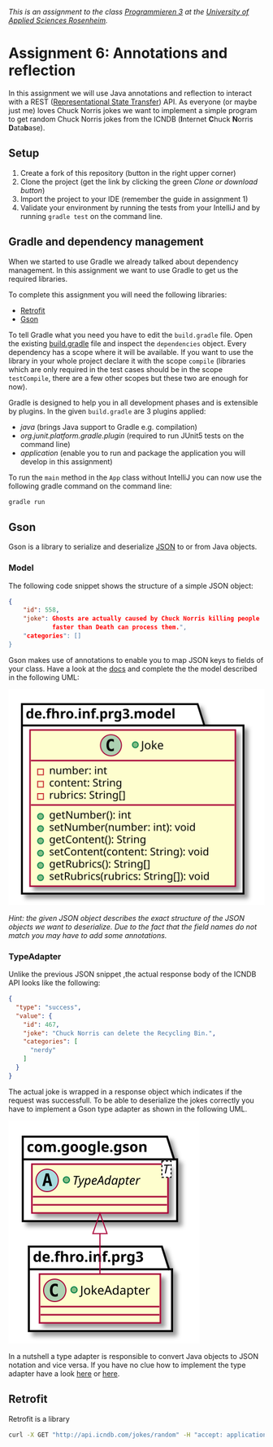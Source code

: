 _This is an assignment to the class [Programmieren 3](https://hsro-inf-prg3.github.io) at the [University of Applied Sciences Rosenheim](http://www.fh-rosenheim.de)._

# Assignment 6: Annotations and reflection

In this assignment we will use Java annotations and reflection to interact with a REST ([Representational State Transfer](https://en.wikipedia.org/wiki/Representational_state_transfer)) API.
As everyone (or maybe just me) loves Chuck Norris jokes we want to implement a simple program to get random Chuck Norris jokes from the ICNDB (**I**nternet **C**huck **N**orris **D**ata**b**ase).

## Setup

1. Create a fork of this repository (button in the right upper corner)
2. Clone the project (get the link by clicking the green _Clone or download button_)
3. Import the project to your IDE (remember the guide in assignment 1)
4. Validate your environment by running the tests from your IntelliJ and by running `gradle test` on the command line.

## Gradle and dependency management

When we started to use Gradle we already talked about dependency management.
In this assignment we want to use Gradle to get us the required libraries.

To complete this assignment you will need the following libraries:

* [Retrofit](http://square.github.io/retrofit/)
* [Gson](https://github.com/google/gson)

To tell Gradle what you need you have to edit the `build.gradle` file.
Open the existing [build.gradle](./build.gradle) file and inspect the `dependencies` object.
Every dependency has a scope where it will be available.
If you want to use the library in your whole project declare it with the scope `compile` (libraries which are only required in the test cases should be in the scope `testCompile`, there are a few other scopes but these two are enough for now).

Gradle is designed to help you in all development phases and is extensible by plugins.
In the given `build.gradle` are 3 plugins applied:

* _java_ (brings Java support to Gradle e.g. compilation)
* _org.junit.platform.gradle.plugin_ (required to run JUnit5 tests on the command line)
* _application_ (enable you to run and package the application you will develop in this assignment)

To run the `main` method in the `App` class without IntelliJ you can now use the following gradle command on the command line:

```bash
gradle run
```

## Gson

Gson is a library to serialize and deserialize [JSON](https://en.wikipedia.org/wiki/JSON) to or from Java objects.

### Model

The following code snippet shows the structure of a simple JSON object:

```json
{
    "id": 558,
    "joke": Ghosts are actually caused by Chuck Norris killing people
            faster than Death can process them.",
    "categories": []
}
```

Gson makes use of annotations to enable you to map JSON keys to fields of your class.
Have a look at the [docs](https://github.com/google/gson/blob/master/UserGuide.md) and complete the the model described in the following UML:

![Model spec](./assets/ModelSpec.svg)

_Hint: the given JSON object describes the exact structure of the JSON objects we want to deserialize. Due to the fact that the field names do not match you may have to add some annotations._

### TypeAdapter

Unlike the previous JSON snippet ,the actual response body of the ICNDB API looks like the following:

```json
{
  "type": "success",
  "value": {
    "id": 467,
    "joke": "Chuck Norris can delete the Recycling Bin.",
    "categories": [
      "nerdy"
    ]
  }
}
```

The actual joke is wrapped in a response object which indicates if the request was successfull.
To be able to deserialize the jokes correctly you have to implement a Gson type adapter as shown in the following UML.

![Gson type adapter](./assets/GsonSpec.svg)

In a nutshell a type adapter is responsible to convert Java objects to JSON notation and vice versa.
If you have no clue how to implement the type adapter have a look [here](http://lmgtfy.com/?s=d&q=gson+type+adapter) or [here](http://www.javacreed.com/gson-typeadapter-example/).

## Retrofit

Retrofit is a library 

```bash
curl -X GET "http://api.icndb.com/jokes/random" -H "accept: application/json"
```
